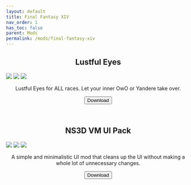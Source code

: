 ```yaml
---
layout: default
title: Final Fantasy XIV
nav_order: 1
has_toc: false
parent: Mods
permalink: /mods/final-fantasy-xiv
---
```


<div class="card">
  <h2 style="text-align:center" class="text-delta">Lustful Eyes</h2>
  <div class="gallery">
    <img src="https://heliosphere.app/api/web/package/e1fb17b8d93c41a5b12611d3ef85cb0c/image/5962" /></a>
    <img src="https://heliosphere.app/api/web/package/e1fb17b8d93c41a5b12611d3ef85cb0c/image/5966" /></a>
    <img src="https://heliosphere.app/api/web/package/e1fb17b8d93c41a5b12611d3ef85cb0c/image/6019" /></a>
  </div>
  <div class="container">
    <p style="text-align:center" class="text-delta">Lustful Eyes for ALL races. Let your inner OwO or Yandere take over.</p>
    <p class="text-delta" style="text-align:center"><a href="https://heliosphere.app/mod/w7xhfe6s7h0tbc96279yz1eb1g" target="_blank">
    <button type="button" name="button" class="btn">Download</button></a></p>
  </div>
</div>
<br />
<div class="card">
  <h2 style="text-align:center" class="text-delta">NS3D VM UI Pack</h2>
  <div class="gallery">
    <img src="https://heliosphere.app/api/web/package/8e32bd84ffec4a5298f1ce5caf918b7a/image/7660" /></a>
    <img src="https://heliosphere.app/api/web/package/8e32bd84ffec4a5298f1ce5caf918b7a/image/7661" /></a>
    <img src="https://heliosphere.app/api/web/package/8e32bd84ffec4a5298f1ce5caf918b7a/image/7662" /></a>
  </div>
  <div class="container">
    <p style="text-align:center" class="text-delta">A simple and minimalistic UI mod that cleans up the UI without making a whole lot of unnecessary changes.</p>
    <p class="text-delta" style="text-align:center"><a href="https://heliosphere.app/mod/hrsbv17zxh55567hsseaz4cbf8" target="_blank">
    <button type="button" name="button" class="btn">Download</button></a></p>
  </div>
</div>
